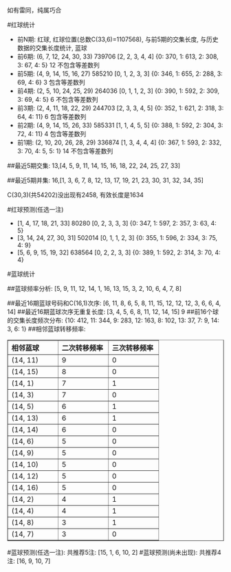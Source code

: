 <!-- 
.. title: 双色球2012084期(2012-07-19)数据分析报告
.. slug: slott-2012084-2012-07-19-report
.. date: 2012-07-20 08:00:00 UTC+08:00
.. tags: Lottery
.. link: 
.. description: 
.. type: text
-->

如有雷同，纯属巧合

<!-- TEASER_END-->

#红球统计

- 前N期: 红球, 红球位置(总数C(33,6)=1107568), 与前5期的交集长度, 与历史数据的交集长度统计, 蓝球
- 前6期: (6, 7, 12, 24, 30, 33) 739706 [2, 2, 3, 4, 4] {0: 370, 1: 613, 2: 308, 3: 67, 4: 5} 12 不包含等差数列
- 前5期: (4, 9, 14, 15, 16, 27) 585210 [0, 1, 2, 3, 3] {0: 346, 1: 655, 2: 288, 3: 69, 4: 6} 3 包含等差数列
- 前4期: (2, 5, 10, 24, 25, 29) 264036 [0, 1, 1, 2, 3] {0: 390, 1: 592, 2: 309, 3: 69, 4: 5} 6 不包含等差数列
- 前3期: (2, 4, 11, 18, 22, 29) 244703 [2, 3, 3, 4, 5] {0: 352, 1: 621, 2: 318, 3: 64, 4: 11} 6 包含等差数列
- 前2期: (4, 9, 14, 15, 26, 33) 585331 [1, 1, 4, 5, 5] {0: 388, 1: 592, 2: 304, 3: 72, 4: 11} 4 包含等差数列
- 前1期: (2, 10, 20, 26, 28, 29) 336874 [1, 3, 4, 4, 4] {0: 367, 1: 593, 2: 332, 3: 70, 4: 5, 5: 1} 14 不包含等差数列

##最近5期交集:
13,[4, 5, 9, 11, 14, 15, 16, 18, 22, 24, 25, 27, 33]

##最近5期并集:
16,[1, 3, 6, 7, 8, 12, 13, 17, 19, 21, 23, 30, 31, 32, 34, 35]

C(30,3)(共54202)没出现有2458, 
有效长度是1634

#红球预测(任选一注)

- [1, 4, 17, 18, 21, 33] 80280 [0, 2, 3, 3, 3] {0: 347, 1: 597, 2: 357, 3: 63, 4: 5}
- [3, 14, 24, 27, 30, 31] 502014 [0, 1, 1, 2, 3] {0: 355, 1: 596, 2: 334, 3: 75, 4: 9}
- [5, 6, 9, 15, 19, 32] 638564 [0, 2, 2, 3, 3] {0: 389, 1: 592, 2: 314, 3: 70, 4: 4}

#蓝球统计

##蓝球频率分析:
[5, 9, 11, 12, 14, 1, 16, 13, 15, 3, 2, 10, 6, 4, 7, 8]

##最近16期蓝球号码和C(16,1)次序:
[6, 11, 8, 6, 5, 8, 11, 15, 12, 12, 12, 3, 6, 6, 4, 14]
##最近16期蓝球次序无重复长度:
[3, 4, 5, 6, 8, 11, 12, 14, 15] 9
##前16个球的交集长度频次分布:
{10: 412, 11: 344, 9: 283, 12: 163, 8: 102, 13: 37, 7: 9, 14: 3, 6: 1}
##相邻蓝球转移频率:
<table border="1" class="table table-striped dataframe">
  <thead>
    <tr style="text-align: left;">
      <th style="min-width: 100px;">相邻蓝球</th>
      <th style="min-width: 100px;">二次转移频率</th>
      <th style="min-width: 100px;">三次转移频率</th>
    </tr>
  </thead>
  <tbody>
    <tr>
      <td> (14, 11)</td>
      <td> 9</td>
      <td> 0</td>
    </tr>
    <tr>
      <td> (14, 15)</td>
      <td> 8</td>
      <td> 0</td>
    </tr>
    <tr>
      <td>  (14, 1)</td>
      <td> 7</td>
      <td> 1</td>
    </tr>
    <tr>
      <td>  (14, 3)</td>
      <td> 7</td>
      <td> 0</td>
    </tr>
    <tr>
      <td>  (14, 5)</td>
      <td> 6</td>
      <td> 1</td>
    </tr>
    <tr>
      <td> (14, 13)</td>
      <td> 6</td>
      <td> 1</td>
    </tr>
    <tr>
      <td> (14, 14)</td>
      <td> 6</td>
      <td> 0</td>
    </tr>
    <tr>
      <td>  (14, 6)</td>
      <td> 5</td>
      <td> 0</td>
    </tr>
    <tr>
      <td>  (14, 9)</td>
      <td> 5</td>
      <td> 0</td>
    </tr>
    <tr>
      <td> (14, 10)</td>
      <td> 5</td>
      <td> 0</td>
    </tr>
    <tr>
      <td> (14, 12)</td>
      <td> 5</td>
      <td> 0</td>
    </tr>
    <tr>
      <td> (14, 16)</td>
      <td> 5</td>
      <td> 0</td>
    </tr>
    <tr>
      <td>  (14, 2)</td>
      <td> 4</td>
      <td> 1</td>
    </tr>
    <tr>
      <td>  (14, 4)</td>
      <td> 4</td>
      <td> 1</td>
    </tr>
    <tr>
      <td>  (14, 8)</td>
      <td> 3</td>
      <td> 1</td>
    </tr>
    <tr>
      <td>  (14, 7)</td>
      <td> 3</td>
      <td> 0</td>
    </tr>
  </tbody>
</table>
#蓝球预测(任选一注):
共推荐5注: [15, 1, 6, 10, 2]
#蓝球预测(尚未出现):
共推荐4注: [16, 9, 10, 7]

